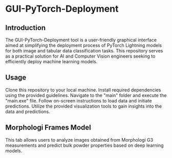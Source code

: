 # GUI-PyTorch-Deployment

## Introduction
The GUI-PyTorch-Deployment tool is a user-friendly graphical interface aimed at simplifying the deployment process of PyTorch Lightning models for both image and tabular data classification tasks. This repository serves as a practical solution for AI and Computer Vision engineers seeking to efficiently deploy machine learning models.

## Usage
Clone this repository to your local machine.
Install required dependencies using the provided guidelines.
Navigate to the "main" folder and execute the "main.exe" file.
Follow on-screen instructions to load data and initiate predictions.
Utilize the provided visualization tools to gain insights into the data and predictions.

## Morphologi Frames Model
This tab allows users to analyze images obtained from Morphologi G3 measurements and predict bulk powder properties based on deep learning models.

